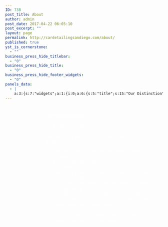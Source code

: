 ```yaml
---
ID: 738
post_title: About
author: admin
post_date: 2017-04-22 06:05:10
post_excerpt: ""
layout: page
permalink: http://cardetailingsandiego.com/about/
published: true
yst_is_cornerstone:
  - ""
business_press_hide_titlebar:
  - "0"
business_press_hide_title:
  - "0"
business_press_hide_footer_widgets:
  - "0"
panels_data:
  - |
    a:3:{s:7:"widgets";a:1:{i:0;a:6:{s:5:"title";s:15:"Our Distinction";s:4:"text";s:638:"<p>OUR DISTINCTION</p><p>We don't just wash your car - We give it a full makeover</p><ul><li>Delivering service backed by over 30 years experience</li><li>Experience, dedication, quality assurance and reliability</li><li>Servicing some of the most expensive and exotic cars imaginable</li><li>First-class treatment to any and every car and for the right price</li><li>Providing top notch detailing at your location</li><li>Offering one of a kind convenience and flexibility</li><li>Environmentally friendly mobile auto detailing service</li><li>Friendly service to unleash the full potential of beauty and luster of your vehicle</li></ul>";s:20:"text_selected_editor";s:7:"tinymce";s:5:"autop";b:1;s:12:"_sow_form_id";s:13:"590102eb6ab77";s:11:"panels_info";a:6:{s:5:"class";s:31:"SiteOrigin_Widget_Editor_Widget";s:4:"grid";i:0;s:4:"cell";i:0;s:2:"id";i:0;s:9:"widget_id";s:36:"0e9ac4f1-a100-4e08-9ae3-63c1bf888326";s:5:"style";a:6:{s:2:"id";s:21:"about_our_distinction";s:7:"padding";s:19:"1px 15px 15px 130px";s:27:"background_image_attachment";s:3:"571";s:18:"background_display";s:8:"parallax";s:10:"font_color";s:7:"#ffffff";s:10:"link_color";s:7:"#dd3333";}}}}s:5:"grids";a:1:{i:0;a:2:{s:5:"cells";i:1;s:5:"style";a:0:{}}}s:10:"grid_cells";a:1:{i:0;a:4:{s:4:"grid";i:0;s:5:"index";i:0;s:6:"weight";i:1;s:5:"style";a:0:{}}}}
---
```

<div id="pl-738"  class="panel-layout" ><div id="pg-738-0"  class="panel-grid panel-no-style" ><div id="pgc-738-0-0"  class="panel-grid-cell"  data-weight="1" ><div id="panel-738-0-0-0" class="so-panel widget widget_sow-editor panel-first-child panel-last-child" data-index="0" data-style="{&quot;id&quot;:&quot;about_our_distinction&quot;,&quot;padding&quot;:&quot;1px 15px 15px 130px&quot;,&quot;background_image_attachment&quot;:&quot;571&quot;,&quot;background_display&quot;:&quot;parallax&quot;,&quot;font_color&quot;:&quot;#ffffff&quot;,&quot;link_color&quot;:&quot;#dd3333&quot;}" ><div data-siteorigin-parallax="{&quot;backgroundUrl&quot;:&quot;http:\/\/cardetailingsandiego.com\/wp-content\/uploads\/2017\/04\/cropped-autodetailinginsandiego-1.jpg&quot;,&quot;backgroundSize&quot;:[1180,430],&quot;backgroundSizing&quot;:&quot;scaled&quot;,&quot;limitMotion&quot;:&quot;auto&quot;}" id="about_our_distinction" class="panel-widget-style panel-widget-style-for-738-0-0-0" ><div class="so-widget-sow-editor so-widget-sow-editor-base"><h3 class="widget-title">Our Distinction</h3>
<div class="siteorigin-widget-tinymce textwidget">
	<p>OUR DISTINCTION</p>
<p>We don't just wash your car - We give it a full makeover</p>
<ul>
<li>Delivering service backed by over 30 years experience</li>
<li>Experience, dedication, quality assurance and reliability</li>
<li>Servicing some of the most expensive and exotic cars imaginable</li>
<li>First-class treatment to any and every car and for the right price</li>
<li>Providing top notch detailing at your location</li>
<li>Offering one of a kind convenience and flexibility</li>
<li>Environmentally friendly mobile auto detailing service</li>
<li>Friendly service to unleash the full potential of beauty and luster of your vehicle</li>
</ul>
</div>
</div></div></div></div></div></div>

<style type="text/css" class="panels-style" data-panels-style-for-post="738">@import url(http://cardetailingsandiego.com/wp-content/plugins/siteorigin-panels/inc/../css/front-flex.css); #pgc-738-0-0 { width:100%;width:calc(100% - ( 0 * 30px ) ) } #pl-738 .so-panel { margin-bottom:30px } #pl-738 .so-panel:last-child { margin-bottom:0px } #panel-738-0-0-0> .panel-widget-style { background-image:url(http://cardetailingsandiego.com/wp-content/uploads/2017/04/cropped-autodetailinginsandiego-1.jpg);background-position:center center;background-repeat:no-repeat;color:#ffffff;padding:1px 15px 15px 130px } #panel-738-0-0-0 a { color:#dd3333 } @media (max-width:780px){ #pg-738-0.panel-no-style, #pg-738-0.panel-has-style > .panel-row-style { -webkit-flex-direction:column;-ms-flex-direction:column;flex-direction:column } #pg-738-0 .panel-grid-cell { margin-right:0 } #pg-738-0 .panel-grid-cell { width:100% } #pl-738 .panel-grid-cell { padding:0 } #pl-738 .panel-grid .panel-grid-cell-empty { display:none } #pl-738 .panel-grid .panel-grid-cell-mobile-last { margin-bottom:0px }  } </style>